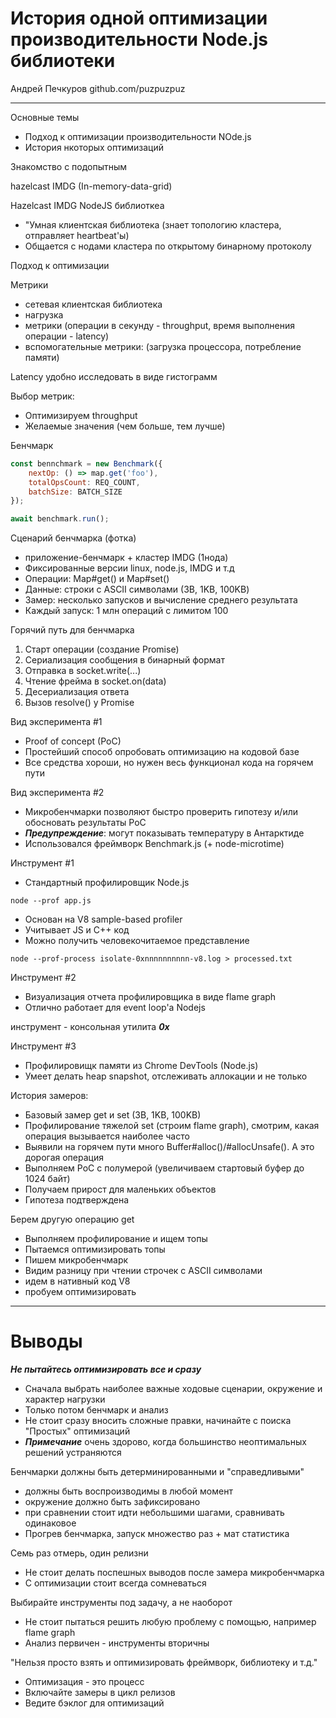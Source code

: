 # История одной оптимизации производительности Node.js библиотеки

Андрей Печкуров
github.com/puzpuzpuz

---

Основные темы
- Подход к оптимизации производительности NOde.js
- История нкоторых оптимизаций

Знакомство с подопытным

hazelcast IMDG (In-memory-data-grid)

Hazelcast IMDG NodeJS библиоткеа

- "Умная клиентская библиотека (знает топологию кластера, отправляет heartbeat'ы)
- Общается с нодами кластера по открытому бинарному протоколу

Подход к оптимизации

Метрики
- сетевая клиентская библиотека
- нагрузка
- метрики (операции в секунду - throughput, время выполнения операции - latency)
- вспомогательные метрики: (загрузка процессора, потребление памяти)

Latency удобно исследовать в виде гистограмм

Выбор метрик:
- Оптимизируем throughput
- Желаемые значения (чем больше, тем лучше)

Бенчмарк

```js
const bennchmark = new Benchmark({
    nextOp: () => map.get('foo'),
    totalOpsCount: REQ_COUNT,
    batchSize: BATCH_SIZE
});

await benchmark.run();
```

Сценарий бенчмарка
(фотка)
- приложение-бенчмарк + кластер IMDG (1нода)
- Фиксированные версии linux, node.js, IMDG и т.д
- Операции: Map#get() и Map#set()
- Данные: строки с ASCII символами (3B, 1KB, 100KB)
- Замер: несколько запусков и вычисление среднего результата
- Каждый запуск: 1 млн операций с лимитом 100

Горячий путь для бенчмарка
1. Старт операции (создание Promise)
2. Сериализация сообщения в бинарный формат
3. Отправка в socket.write(...)
4. Чтение фрейма в socket.on(data)
5. Десериализация ответа
6. Вызов resolve() у Promise

Вид эксперимента #1
- Proof of concept (PoC)
- Простейший способ опробовать оптимизацию на кодовой базе
- Все средства хороши, но нужен весь функционал кода на горячем пути

Вид эксперимента #2
- Микробенчмарки позволяют быстро проверить гипотезу и/или обосновать результаты PoC
- ___Предупреждение___: могут показывать температуру в Антарктиде
- Использовался фреймворк Benchmark.js (+ node-microtime)

Инструмент #1
- Стандартный профилировщик Node.js
```
node --prof app.js
```
- Основан на V8 sample-based profiler
- Учитывает JS и C++ код
- Можно получить человекочитаемое представление
```
node --prof-process isolate-0xnnnnnnnnnn-v8.log > processed.txt
```

Инструмент #2
- Визуализация отчета профилировщика в виде flame graph
- Отлично работает для event loop'a Nodejs

инструмент - консольная утилита ***0x***

Инструмент #3
- Профилировищк памяти из Chrome DevTools (Node.js)
- Умеет делать heap snapshot, отслеживать аллокации и не только

История замеров:
- Базовый замер get и set (3B, 1KB, 100KB)
- Профилирование тяжелой set (строим flame graph), смотрим, какая операция вызывается наиболее часто
- Выявили на горячем пути много Buffer#alloc()/#allocUnsafe(). А это дорогая операция
- Выполняем PoC с полумерой (увеличиваем стартовый буфер до 1024 байт)
- Получаем прирост для маленьких объектов
- Гипотеза подтверждена

Берем другую операцию get
- Выполняем профилирование и ищем топы
- Пытаемся оптимизировать топы
- Пишем микробенчмарк
- Видим разницу при чтении строчек с ASCII символами
- идем в нативный код V8
- пробуем оптимизировать

---

# Выводы
***Не пытайтесь оптимизировать все и сразу***
- Сначала выбрать наиболее важные ходовые сценарии, окружение и характер нагрузки
- Только потом бенчмарк и анализ
- Не стоит сразу вносить сложные правки, начинайте с поиска "Простых" оптимизаций
- ___Примечание___ очень здорово, когда большинство неоптимальных решений устраняются

Бенчмарки должны быть детерминированными и "справедливыми"

- должны быть воспроизводимы в любой момент
- окружение должно быть зафиксировано
- при сравнении стоит идти небольшими шагами, сравнивать одинаковое
- Прогрев бенчмарка, запуск множество раз + мат статистика

Семь раз отмерь, один релизни

- Не стоит делать поспешных выводов после замера микробенчмарка
- С оптимизации стоит всегда сомневаться

Выбирайте инструменты под задачу, а не наоборот

- Не стоит пытаться решить любую проблему с помощью, например flame graph
- Анализ первичен - инструменты вторичны

"Нельзя просто взять и оптимизировать фреймворк, библиотеку и т.д."

- Оптимизация - это процесс
- Включайте замеры в цикл релизов
- Ведите бэклог для оптимизаций
